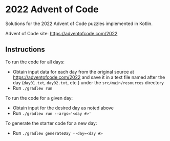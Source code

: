 # 2022 Advent of Code

Solutions for the 2022 Advent of Code puzzles implemented in Kotlin.

Advent of Code site: https://adventofcode.com/2022

## Instructions

To run the code for all days:

- Obtain input data for each day from the original source at https://adventofcode.com/2022
  and save it in a text file named after the day (`day01.txt`, `day02.txt`, etc.) under the
  `src/main/resources` directory
- Run `./gradlew run`

To run the code for a given day:

- Obtain input for the desired day as noted above
- Run `./gradlew run --args='<day #>'`

To generate the starter code for a new day:

- Run `./gradlew generateDay --day=<day #>`
